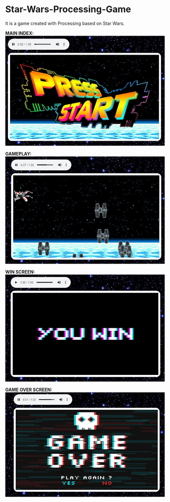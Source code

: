 # Star-Wars-Processing-Game
It is a game created with Processing based on Star Wars.

**MAIN INDEX:**
![photo](https://github.com/mayanzgo/Star-Wars-Processing-Game/blob/main/img/main.png?raw=true)<br>

**GAMEPLAY:**
![photo](https://github.com/mayanzgo/Star-Wars-Processing-Game/blob/main/img/gameplay.png?raw=true)<br>

**WIN SCREEN:**
![photo](https://github.com/mayanzgo/Star-Wars-Processing-Game/blob/main/img/win.png?raw=true)<br>

**GAME OVER SCREEN:**
![photo](https://github.com/mayanzgo/Star-Wars-Processing-Game/blob/main/img/over.png?raw=true)<br>
